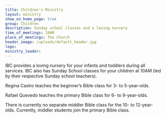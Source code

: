 ```yaml
---
title: Children's Ministry
layout: ministry
show_on_home_page: true
group: Children
description: Sunday school classes and a loving nursery
time_of_meetings: 10AM
place_of_meetings: The Church
header_image: /uploads/default_header.jpg
logo: 
ministry_leader:
---
```


IBC provides a loving nursery for your infants and toddlers during all services. IBC also has Sunday School classes for your children at 10AM (led by their respective Sunday school teachers).

Regina Castro teaches the beginner’s Bible class for 3- to 5-year-olds.

Rafael Quevedo teaches the primary Bible class for 6- to 9-year-olds.

There is currently no separate middler Bible class for the 10- to 12-year-olds. Currently, middler students join the primary Bible class.